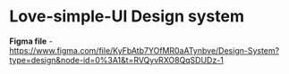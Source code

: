 # Love-simple-UI Design system

**Figma file** - https://www.figma.com/file/KyFbAtb7YOfMR0aATynbve/Design-System?type=design&node-id=0%3A1&t=RVQyvRXO8QqSDUDz-1